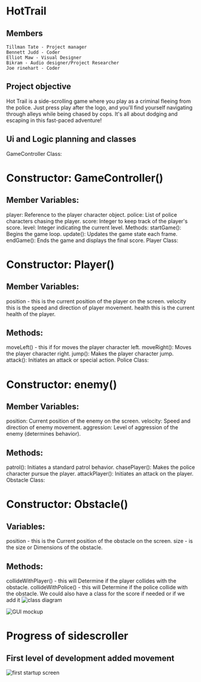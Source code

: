 # HotTrail

## Members
    Tillman Tate - Project manager
    Bennett Judd - Coder
    Elliot Maw - Visual Designer
    Bikram - Audio designer/Project Researcher
    Joe rinehart - Coder
    
## Project objective
Hot Trail is a side-scrolling game where you play as a criminal fleeing from the police.
Just press play after the logo, and you'll find yourself navigating through alleys while being chased by cops.
It's all about dodging and escaping in this fast-paced adventure!
## Ui and Logic planning and classes
GameController Class:

# Constructor: GameController()
## Member Variables:
player: Reference to the player character object.
police: List of police characters chasing the player.
score: Integer to keep track of the player's score.
level: Integer indicating the current level.
Methods:
startGame(): Begins the game loop.
update(): Updates the game state each frame.
endGame(): Ends the game and displays the final score.
Player Class:

# Constructor: Player()
## Member Variables:
position - this is the current position of the player on the screen.
velocity this is the speed and direction of player movement.
health this is the current health of the player.
## Methods:
moveLeft() - this if for moves the player character left.
moveRight(): Moves the player character right.
jump(): Makes the player character jump.
attack(): Initiates an attack or special action.
Police Class:


# Constructor: enemy()
## Member Variables:
position: Current position of the enemy on the screen.
velocity: Speed and direction of enemy movement.
aggression: Level of aggression of the enemy (determines behavior).
## Methods:
patrol(): Initiates a standard patrol behavior.
chasePlayer(): Makes the police character pursue the player.
attackPlayer(): Initiates an attack on the player.
Obstacle Class:

# Constructor: Obstacle()
## Variables:
position - this is the Current position of the obstacle on the screen.
size - is the size or Dimensions of the obstacle.
## Methods:
collideWithPlayer() - this will Determine if the player collides with the obstacle.
collideWithPolice() - this will Determine if the police collide with the obstacle.
We could also have a class for the score if needed or if we add it
![class diagram](https://github.com/DONALD-DUNK/SideScroller/blob/main/images/Screenshot%202024-02-20%20at%209.33.23%20AM.png?raw=true)

![GUI mockup](https://github.com/DONALD-DUNK/SideScroller/blob/main/images/image.jpg?raw=true)

# Progress of sidescroller
## First level of development added movement
![first startup screen](https://github.com/DONALD-DUNK/SideScroller/blob/main/images/Screenshot%202024-02-22%20at%209.18.09%20AM.png?raw=true)
